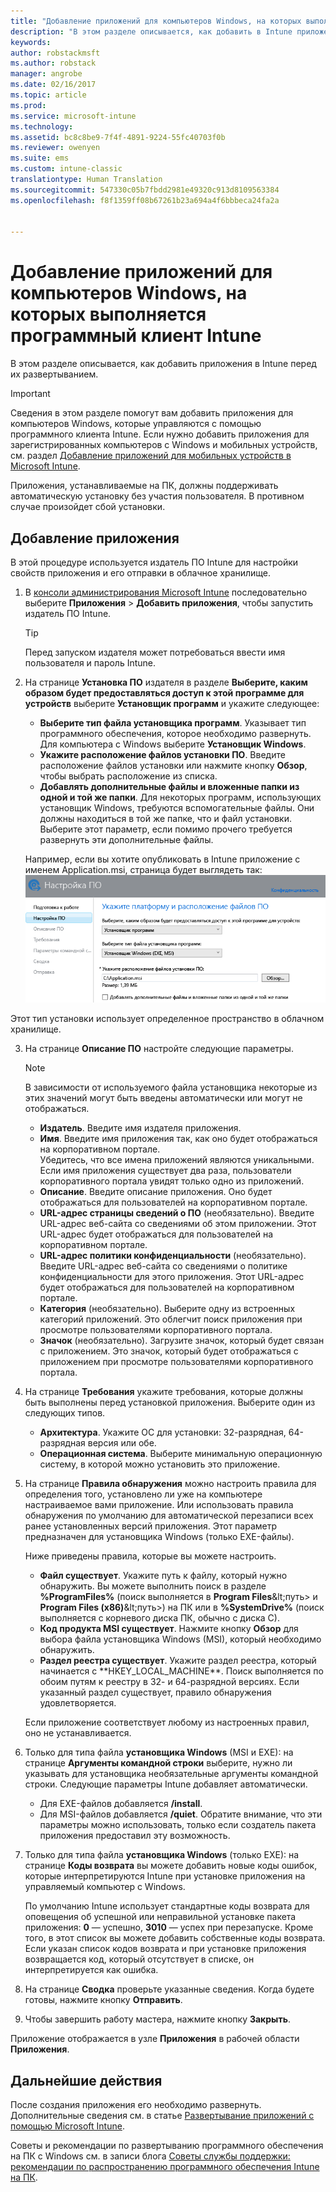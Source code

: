 ```yaml
---
title: "Добавление приложений для компьютеров Windows, на которых выполняется программный клиент Intune | Документы Майкрософт"
description: "В этом разделе описывается, как добавить в Intune приложения для компьютеров с Windows перед их развертыванием."
keywords: 
author: robstackmsft
ms.author: robstack
manager: angrobe
ms.date: 02/16/2017
ms.topic: article
ms.prod: 
ms.service: microsoft-intune
ms.technology: 
ms.assetid: bc8c8be9-7f4f-4891-9224-55fc40703f0b
ms.reviewer: owenyen
ms.suite: ems
ms.custom: intune-classic
translationtype: Human Translation
ms.sourcegitcommit: 547330c05b7fbdd2981e49320c913d8109563384
ms.openlocfilehash: f8f1359ff08b67261b23a694a4f6bbbeca24fa2a


---
```


# <a name="add-apps-for-windows-pcs-that-run-the-intune-software-client"></a>Добавление приложений для компьютеров Windows, на которых выполняется программный клиент Intune

В этом разделе описывается, как добавить приложения в Intune перед их развертыванием.

> [!IMPORTANT]
> Сведения в этом разделе помогут вам добавить приложения для компьютеров Windows, которые управляются с помощью программного клиента Intune. Если нужно добавить приложения для зарегистрированных компьютеров с Windows и мобильных устройств, см. раздел [Добавление приложений для мобильных устройств в Microsoft Intune](add-apps-for-mobile-devices-in-microsoft-intune.md).

Приложения, устанавливаемые на ПК, должны поддерживать автоматическую установку без участия пользователя. В противном случае произойдет сбой установки.


## <a name="add-the-app"></a>Добавление приложения
В этой процедуре используется издатель ПО Intune для настройки свойств приложения и его отправки в облачное хранилище.

1.  В [консоли администрирования Microsoft Intune](https://manage.microsoft.com) последовательно выберите **Приложения** &gt; **Добавить приложения**, чтобы запустить издатель ПО Intune.

    > [!TIP]
    > Перед запуском издателя может потребоваться ввести имя пользователя и пароль Intune.

2.  На странице **Установка ПО** издателя в разделе **Выберите, каким образом будет предоставляться доступ к этой программе для устройств** выберите **Установщик программ** и укажите следующее:

    - **Выберите тип файла установщика программ**. Указывает тип программного обеспечения, которое необходимо развернуть. Для компьютера с Windows выберите **Установщик Windows**.
    - **Укажите расположение файлов установки ПО**. Введите расположение файлов установки или нажмите кнопку **Обзор**, чтобы выбрать расположение из списка.
    - **Добавлять дополнительные файлы и вложенные папки из одной и той же папки**. Для некоторых программ, использующих установщик Windows, требуются вспомогательные файлы. Они должны находиться в той же папке, что и файл установки. Выберите этот параметр, если помимо прочего требуется развернуть эти дополнительные файлы.

    Например, если вы хотите опубликовать в Intune приложение с именем Application.msi, страница будет выглядеть так: ![Страница установки программного обеспечения издателя](./media/publisher-for-pc.png)

   Этот тип установки использует определенное пространство в облачном хранилище.

3.  На странице **Описание ПО** настройте следующие параметры.

    > [!NOTE]
    > В зависимости от используемого файла установщика некоторые из этих значений могут быть введены автоматически или могут не отображаться.

    - **Издатель**. Введите имя издателя приложения.
    - **Имя**. Введите имя приложения так, как оно будет отображаться на корпоративном портале.<br />Убедитесь, что все имена приложений являются уникальными. Если имя приложения существует два раза, пользователи корпоративного портала увидят только одно из приложений.
    - **Описание**. Введите описание приложения. Оно будет отображаться для пользователей на корпоративном портале.
    - **URL-адрес страницы сведений о ПО** (необязательно). Введите URL-адрес веб-сайта со сведениями об этом приложении. Этот URL-адрес будет отображаться для пользователей на корпоративном портале.
    - **URL-адрес политики конфиденциальности** (необязательно). Введите URL-адрес веб-сайта со сведениями о политике конфиденциальности для этого приложения. Этот URL-адрес будет отображаться для пользователей на корпоративном портале.
    - **Категория** (необязательно). Выберите одну из встроенных категорий приложений. Это облегчит поиск приложения при просмотре пользователями корпоративного портала.
    - **Значок** (необязательно). Загрузите значок, который будет связан с приложением. Это значок, который будет отображаться с приложением при просмотре пользователями корпоративного портала.

4.  На странице **Требования** укажите требования, которые должны быть выполнены перед установкой приложения. Выберите один из следующих типов.

    - **Архитектура**. Укажите ОС для установки: 32-разрядная, 64-разрядная версия или обе.
    - **Операционная система**. Выберите минимальную операционную систему, в которой можно установить это приложение.

5.  На странице **Правила обнаружения** можно настроить правила для определения того, установлено ли уже на компьютере настраиваемое вами приложение. Или использовать правила обнаружения по умолчанию для автоматической перезаписи всех ранее установленных версий приложения. Этот параметр предназначен для установщика Windows (только EXE-файлы).

    Ниже приведены правила, которые вы можете настроить.
    - **Файл существует**. Укажите путь к файлу, который нужно обнаружить. Вы можете выполнить поиск в разделе **%ProgramFiles%** (поиск выполняется в **Program Files**\&lt;путь&gt; и **Program Files (x86)**\&lt;путь&gt;) на ПК или в **%SystemDrive%** (поиск выполняется с корневого диска ПК, обычно с диска C).
    - **Код продукта MSI существует**. Нажмите кнопку **Обзор** для выбора файла установщика Windows (MSI), который необходимо обнаружить.
    - **Раздел реестра существует**. Укажите раздел реестра, который начинается с **HKEY_LOCAL_MACHINE\**. Поиск выполняется по обоим путям к реестру в 32- и 64-разрядной версиях. Если указанный раздел существует, правило обнаружения удовлетворяется.

    Если приложение соответствует любому из настроенных правил, оно не устанавливается.

6.  Только для типа файла **установщика Windows** (MSI и EXE): на странице **Аргументы командной строки** выберите, нужно ли указывать для установщика необязательные аргументы командной строки.
    Следующие параметры Intune добавляет автоматически.
    - Для EXE-файлов добавляется **/install**.
    - Для MSI-файлов добавляется **/quiet**.
    Обратите внимание, что эти параметры можно использовать, только если создатель пакета приложения предоставил эту возможность.

7.  Только для типа файла **установщика Windows** (только EXE): на странице **Коды возврата** вы можете добавить новые коды ошибок, которые интерпретируются Intune при установке приложения на управляемый компьютер с Windows.

    По умолчанию Intune использует стандартные коды возврата для оповещения об успешной или неправильной установке пакета приложения: **0** — успешно, **3010** — успех при перезапуске. Кроме того, в этот список вы можете добавить собственные коды возврата. Если указан список кодов возврата и при установке приложения возвращается код, который отсутствует в списке, он интерпретируется как ошибка.

8.  На странице **Сводка** проверьте указанные сведения. Когда будете готовы, нажмите кнопку **Отправить**.

9. Чтобы завершить работу мастера, нажмите кнопку **Закрыть**.

Приложение отображается в узле **Приложения** в рабочей области **Приложения**.

## <a name="next-steps"></a>Дальнейшие действия

После создания приложения его необходимо развернуть. Дополнительные сведения см. в статье [Развертывание приложений с помощью Microsoft Intune](deploy-apps.md).

Советы и рекомендации по развертыванию программного обеспечения на ПК с Windows см. в записи блога [Советы службы поддержки: рекомендации по распространению программного обеспечения Intune на ПК](https://blogs.technet.microsoft.com/intunesupport/2016/06/13/support-tip-best-practices-for-intune-software-distribution-to-pcs/).



<!--HONumber=Feb17_HO3-->


